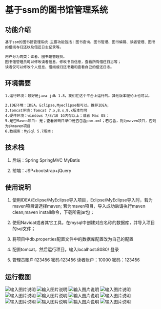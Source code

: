 # 基于ssm的图书馆管理系统

## 功能介绍
````
基于ssm的图书馆管理系统.主要功能包括：图书查询、图书管理、图书编辑、读者管理、图书的借阅与归还以及借还日志记录等。

用户分为两类：读者、图书馆管理员。
图书馆管理员可以修改读者信息，修改书目信息，查看所有借还日志等；
读者仅可以修改个人信息、借阅或归还书籍和查看自己的借还日志。
````
## 环境需要
````
1.运行环境：最好是java jdk 1.8，我们在这个平台上运行的。其他版本理论上也可以。

2.IDE环境：IDEA，Eclipse,Myeclipse都可以。推荐IDEA;
3.tomcat环境：Tomcat 7.x,8.x,9.x版本均可
4.硬件环境：windows 7/8/10 1G内存以上；或者 Mac OS；
5.是否Maven项目: 是；查看源码目录中是否包含pom.xml；若包含，则为maven项目，否则为非maven项目
6.数据库：MySql 5.7版本；
````
## 技术栈
1. 后端：Spring SpringMVC MyBatis

2. 前端：JSP+bootstrap+jQuery

## 使用说明
1. 使用IDEA/Eclipse/MyEclipse导入项目，Eclipse/MyEclipse导入时，若为maven项目请选择maven;
若为maven项目，导入成功后请执行maven clean;maven install命令，下载所需jar包；

2. 使用Navicat或者其它工具，在mysql中创建对应名称的数据库，并导入项目的sql文件；
3. 将项目中db.properties配置文件中的数据库配置改为自己的配置
4. 配置tomcat，然后运行项目，输入localhost:8080/ 登录
5. 管理员账户:123456  密码:123456
读者账户：10000 密码：123456

## 运行截图
![输入图片说明](https://images.gitee.com/uploads/images/2021/0816/221248_d112b968_9582680.png "1.png")
![输入图片说明](https://images.gitee.com/uploads/images/2021/0816/221302_f149dcb6_9582680.png "2.png")
![输入图片说明](https://images.gitee.com/uploads/images/2021/0816/221315_7f75e611_9582680.png "3.png")
![输入图片说明](https://images.gitee.com/uploads/images/2021/0816/221325_19aa09de_9582680.png "4.png")
![输入图片说明](https://images.gitee.com/uploads/images/2021/0816/221336_2d14e3bb_9582680.jpeg "5.jpg")
![输入图片说明](https://images.gitee.com/uploads/images/2021/0816/221345_b33aafbb_9582680.jpeg "6.jpg")
![输入图片说明](https://images.gitee.com/uploads/images/2021/0816/221355_1eb951d1_9582680.jpeg "7.jpg")
![输入图片说明](https://images.gitee.com/uploads/images/2021/0816/221405_547cbe75_9582680.jpeg "8.jpg")
![输入图片说明](https://images.gitee.com/uploads/images/2021/0816/221414_a1a33f06_9582680.jpeg "9.jpg")
![输入图片说明](https://images.gitee.com/uploads/images/2021/0816/221424_c5ac83ad_9582680.jpeg "10.jpg")
![输入图片说明](https://images.gitee.com/uploads/images/2021/0816/221434_bff3a505_9582680.jpeg "11.jpg")
![输入图片说明](https://images.gitee.com/uploads/images/2021/0816/221444_184c44a2_9582680.jpeg "12.jpg")

